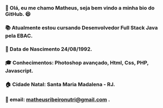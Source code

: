 ###  👋 Olá, eu me chamo Matheus, seja bem vindo a minha bio do GitHub. :smile:

###   :books: Atualmente estou cursando Desenvolvedor Full Stack Java pela EBAC.

### :calendar: Data de Nascimento 24/08/1992.

### :mortar_board: Conhecimentos: Photoshop avançado, Html, Css, PHP, Javascript.

### :house: Cidade Natal: Santa Maria Madalena - RJ.

### :email: email: matheusribeironutri@gmail.com .

